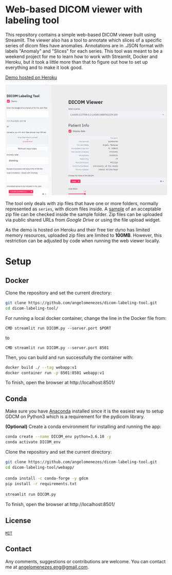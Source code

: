# Web-based DICOM viewer with labeling tool

This repository contains a simple web-based DICOM viewer built using Streamlit. The viewer also has a tool to annotate which slices of a specific series of dicom files have anomalies. Annotations are in .JSON format with labels "Anomaly" and "Slices" for each series. This tool was meant to be a weekend project for me to learn how to work with Streamlit, Docker and Heroku, but it took a little more than that to figure out how to set up everything and to make it look good.

[Demo hosted on Heroku](https://dicom-labeling-tool.herokuapp.com/)

![](sample/webapp-sample.gif)

The tool only deals with zip files that have one or more folders, normally represented as `series`, with dicom files inside. A [sample](sample/sample.zip) of an acceptable zip file can be checked inside the sample folder.
Zip files can be uploaded via public shared URLs from *Google Drive* or using the file upload widget. 

As the demo is hosted on Heroku and their free tier dyno has limited memory resources, uploaded zip files are limited to **100MB**. However, this restriction can be adjusted by code when running the web viewer locally.


# Setup
## Docker

Clone the repository and set the current directory:

```bash
git clone https://github.com/angelomenezes/dicom-labeling-tool.git
cd dicom-labeling-tool/
``` 

For running a local docker container, change the line in the Docker file from:
```docker
CMD streamlit run DICOM.py --server.port $PORT
```
to
```docker
CMD streamlit run DICOM.py --server.port 8501
```

Then, you can build and run successfully the container with:

```bash
docker build ./ --tag webapp:v1
docker container run -p 8501:8501 webapp:v1
```

To finish, open the browser at http://localhost:8501/

## Conda
Make sure you have [Anaconda](https://www.anaconda.com/) installed since it is the easiest way to setup GDCM on Python3 which is a requirement for the pydicom library.

**(Optional)** Create a conda environment for installing and running the app:

```bash
conda create --name DICOM_env python=3.6.10 -y
conda activate DICOM_env
```

Clone the repository and set the current directory:

```bash
git clone https://github.com/angelomenezes/dicom-labeling-tool.git
cd dicom-labeling-tool/webapp/

conda install -c conda-forge -y gdcm
pip install -r requirements.txt

streamlit run DICOM.py
```
To finish, open the browser at http://localhost:8501/

## License
[`MIT`](LICENSE)

## Contact
Any comments, suggestions or contributions are welcome. You can contact me at angelomenezes.eng@gmail.com.
